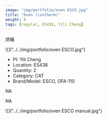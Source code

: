 ```yaml
---
image: "img/portfolio/oven ESCO.jpg"
title: "Oven (isotherm)"
weight: 0
tags: [regular, ES438, Yili Cheng]
---
```


烘箱

<!--more-->

![]("../../img/portfolio/oven ESCO.jpg")

- PI: Yili Cheng
- Location: ES438
- Quantity: 2
- Category: CAT
- Brand/Model: ESCO, OFA-110

NA

NA

![]("../../img/portfolio/oven ESCO manual.jpg")
